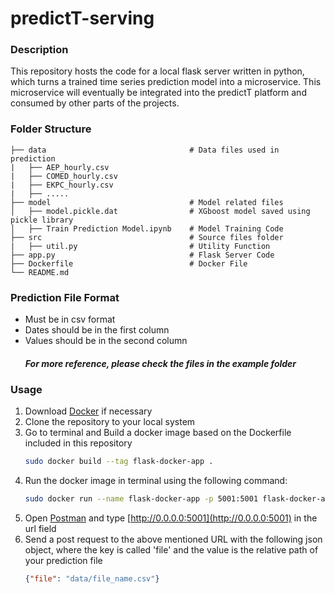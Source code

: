 # predictT-serving


### Description
This repository hosts the code for a local flask server written in python, which turns a trained time series prediction model into a microservice. This microservice will eventually be integrated into the predictT platform and consumed by other parts of the projects.

### Folder Structure

    ├── data                                # Data files used in prediction
    |   ├── AEP_hourly.csv
    |   ├── COMED_hourly.csv
    |   ├── EKPC_hourly.csv
    |   ├── .....
    ├── model                               # Model related files
    │   ├── model.pickle.dat                # XGboost model saved using pickle library
    │   ├── Train Prediction Model.ipynb    # Model Training Code
    ├── src                                 # Source files folder
    |   ├── util.py                         # Utility Function
    ├── app.py                              # Flask Server Code
    ├── Dockerfile                          # Docker File
    └── README.md
    
### Prediction File Format
* Must be in csv format
* Dates should be in the first column
* Values should be in the second column
    ##### For more reference, please check the files in the example folder
### Usage
1. Download [Docker](https://www.docker.com/products/docker-desktop) if necessary
2. Clone the repository to your local system
3. Go to terminal and Build a docker image based on the Dockerfile included in this repository
    ```bash
    sudo docker build --tag flask-docker-app .
    ```
4. Run the docker image in terminal using the following command:
    ```bash
    sudo docker run --name flask-docker-app -p 5001:5001 flask-docker-app
    ```
5. Open [Postman](https://www.getpostman.com/downloads/) and type [http://0.0.0.0:5001](http://0.0.0.0:5001)</b> in the url field
6. Send a post request to the above mentioned URL with the following json object, where the key is called 'file' and the value is the relative path of your prediction file
    ```json
    {"file": "data/file_name.csv"}
    ```
